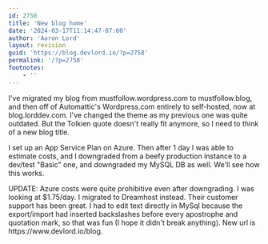 ```yaml
---
id: 2758
title: 'New blog home'
date: '2024-03-17T11:14:47-07:00'
author: 'Aaron Lord'
layout: revision
guid: 'https://blog.devlord.io/?p=2758'
permalink: '/?p=2758'
footnotes:
    - ''
---
```


<!-- wp:paragraph -->
<p>I've migrated my blog from mustfollow.wordpress.com to mustfollow.blog, and then off of Automattic's Wordpress.com entirely to self-hosted, now at blog.lorddev.com. I've changed the theme as my previous one was quite outdated. But the Tolkien quote doesn't really fit anymore, so I need to think of a new blog title.</p>
<!-- /wp:paragraph -->

<!-- wp:paragraph -->
<p>I set up an App Service Plan on Azure. Then after 1 day I was able to estimate costs, and I downgraded from a beefy production instance to a dev/test "Basic" one, and downgraded my MySQL DB as well. We'll see how this works.</p>
<!-- /wp:paragraph -->

<!-- wp:paragraph -->
<p>UPDATE: Azure costs were quite prohibitive even after downgrading. I was looking at $1.75/day. I migrated to Dreamhost instead. Their customer support has been great. I had to edit text directly in MySql because the export/import had inserted backslashes before every apostrophe and quotation mark, so that was fun (I hope it didn't break anything). New url is https://www.devlord.io/blog.</p>
<!-- /wp:paragraph -->